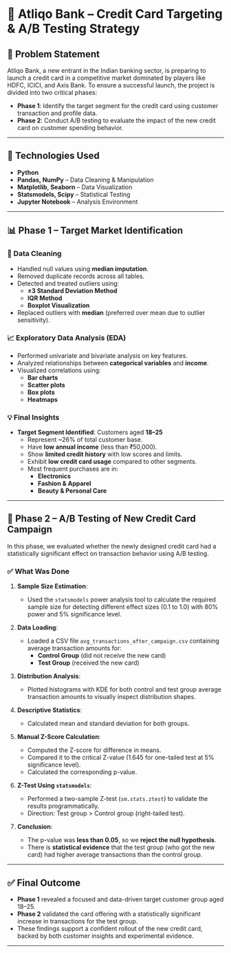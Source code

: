 # 🏦 Atliqo Bank – Credit Card Targeting & A/B Testing Strategy

## 📌 Problem Statement

Atliqo Bank, a new entrant in the Indian banking sector, is preparing to launch a credit card in a competitive market dominated by players like HDFC, ICICI, and Axis Bank. To ensure a successful launch, the project is divided into two critical phases:

- **Phase 1**: Identify the target segment for the credit card using customer transaction and profile data.
- **Phase 2**: Conduct A/B testing to evaluate the impact of the new credit card on customer spending behavior.

---

## 🧰 Technologies Used

- **Python**
- **Pandas, NumPy** – Data Cleaning & Manipulation  
- **Matplotlib, Seaborn** – Data Visualization  
- **Statsmodels, Scipy** – Statistical Testing  
- **Jupyter Notebook** – Analysis Environment  

---

## 📊 Phase 1 – Target Market Identification

### 🔧 Data Cleaning

- Handled null values using **median imputation**.
- Removed duplicate records across all tables.
- Detected and treated outliers using:
  - **±3 Standard Deviation Method**
  - **IQR Method**
  - **Boxplot Visualization**
- Replaced outliers with **median** (preferred over mean due to outlier sensitivity).

### 📈 Exploratory Data Analysis (EDA)

- Performed univariate and bivariate analysis on key features.
- Analyzed relationships between **categorical variables** and **income**.
- Visualized correlations using:
  - **Bar charts**
  - **Scatter plots**
  - **Box plots**
  - **Heatmaps**

### 💡 Final Insights

- **Target Segment Identified**: Customers aged **18–25**
  - Represent ~26% of total customer base.
  - Have **low annual income** (less than ₹50,000).
  - Show **limited credit history** with low scores and limits.
  - Exhibit **low credit card usage** compared to other segments.
  - Most frequent purchases are in:
    - **Electronics**
    - **Fashion & Apparel**
    - **Beauty & Personal Care**

---

## 🔬 Phase 2 – A/B Testing of New Credit Card Campaign

In this phase, we evaluated whether the newly designed credit card had a statistically significant effect on transaction behavior using A/B testing.

### ✅ What Was Done

1. **Sample Size Estimation**:
   - Used the `statsmodels` power analysis tool to calculate the required sample size for detecting different effect sizes (0.1 to 1.0) with 80% power and 5% significance level.

2. **Data Loading**:
   - Loaded a CSV file `avg_transactions_after_campaign.csv` containing average transaction amounts for:
     - **Control Group** (did not receive the new card)
     - **Test Group** (received the new card)

3. **Distribution Analysis**:
   - Plotted histograms with KDE for both control and test group average transaction amounts to visually inspect distribution shapes.

4. **Descriptive Statistics**:
   - Calculated mean and standard deviation for both groups.

5. **Manual Z-Score Calculation**:
   - Computed the Z-score for difference in means.
   - Compared it to the critical Z-value (1.645 for one-tailed test at 5% significance level).
   - Calculated the corresponding p-value.

6. **Z-Test Using `statsmodels`**:
   - Performed a two-sample Z-test (`sm.stats.ztest`) to validate the results programmatically.
   - Direction: Test group > Control group (right-tailed test).

7. **Conclusion**:
   - The p-value was **less than 0.05**, so we **reject the null hypothesis**.
   - There is **statistical evidence** that the test group (who got the new card) had higher average transactions than the control group.

---

## ✅ Final Outcome

- **Phase 1** revealed a focused and data-driven target customer group aged 18–25.
- **Phase 2** validated the card offering with a statistically significant increase in transactions for the test group.
- These findings support a confident rollout of the new credit card, backed by both customer insights and experimental evidence.

---
